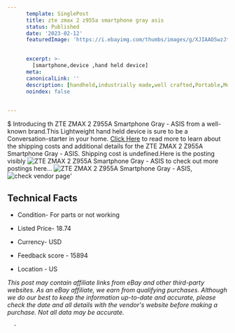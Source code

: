 ```yaml
---
      template: SinglePost
      title: zte zmax 2 z955a smartphone gray asis
      status: Published
      date: '2023-02-12'
      featuredImage: 'https://i.ebayimg.com/thumbs/images/g/XJIAAOSwzJti6VX6/s-l225.jpg'
       

      excerpt: >-
        [smartphone,device ,hand held device]
      meta:
      canonicalLink: ''
      description: [handheld,industrially made,well crafted,Portable,Mobile,Compact,Convenient,Lightweight,Maneuverable,Man-portable,Miniature,Carriable,Hand-held,Light,Holdable,Transportable,Mobile device,Pocket-sized,On-the-go,Wireless,Cordless,Compact size,Convenient size, smartphone,device ,hand held device]
      noindex: false
      

---
```

$
      Introducing th ZTE ZMAX 2 Z955A Smartphone Gray - ASIS from a well-known brand.This Lightweight hand held device is sure to be a Conversation-starter in your home. [Click Here](https://www.ebay.com/itm/134172512836?hash=item1f3d4e1244%3Ag%3AXJIAAOSwzJti6VX6&mkevt=1&mkcid=1&mkrid=711-53200-19255-0&campid=%253CePNCampaignId%253E&customid=%253CreferenceId%253E&toolid=10049) to read more to learn about the shipping costs and additional details for the ZTE ZMAX 2 Z955A Smartphone Gray - ASIS. Shipping cost is undefined.Here is the posting visibly ![ZTE ZMAX 2 Z955A Smartphone Gray - ASIS](https://i.ebayimg.com/thumbs/images/g/XJIAAOSwzJti6VX6/s-l225.jpg) to check out more postings here... ![ZTE ZMAX 2 Z955A Smartphone Gray - ASIS](https://i.ebayimg.com/images/g/XJIAAOSwzJti6VX6/s-l1600.jpg), ![check vendor page](https://origin-galleryplus.ebayimg.com/ws/web/134172512836_2_0_1/225x225.jpg,https://origin-galleryplus.ebayimg.com/ws/web/134172512836_3_0_1/225x225.jpg,https://origin-galleryplus.ebayimg.com/ws/web/134172512836_4_0_1/225x225.jpg,https://origin-galleryplus.ebayimg.com/ws/web/134172512836_5_0_1/225x225.jpg,https://origin-galleryplus.ebayimg.com/ws/web/134172512836_6_0_1/225x225.jpg)'

      

 ## Technical Facts 



     
      

 - Condition- For parts or not working 


      

 - Listed Price- 18.74 


      

 - Currency- USD 


      

 - Feedback score - 15894 


      

 - Location - US 


      
      

 *_This post may contain affiliate links from eBay and other third-party websites. As an eBay affiliate, we earn from qualifying purchases. Although we do our best to keep the information up-to-date and accurate, please check the date and all details with the vendor's website before making a purchase. Not all data may be accurate._*




      -
